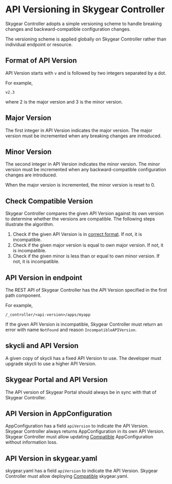 # API Versioning in Skygear Controller

Skygear Controller adopts a simple versioning scheme to handle breaking changes and backward-compatible configuration changes.

The versioning scheme is applied globally on Skygear Controller rather than individual endpoint or resource.

## Format of API Version

API Version starts with `v` and is followed by two integers separated by a dot.

For example,

```
v2.3
```

where 2 is the major version and 3 is the minor version.

## Major Version

The first integer in API Version indicates the major version.
The major version must be incremented when any breaking changes are introduced.

## Minor Version

The second integer in API Version indicates the minor version.
The minor version must be incremented when any backward-compatible configuration changes are introduced.

When the major version is incremented, the minor version is reset to 0.

## Check Compatible Version

Skygear Controller compares the given API Version against its own version to
determine whether the versions are compatible.
The following steps illustrate the algorithm.

1. Check if the given API Version is in [correct format](#format-of-api-version). If not, it is incompatible.
2. Check if the given major version is equal to own major version. If not, it is incompatible.
3. Check if the given minor is less than or equal to own minor version. If not, it is incompatible.

## API Version in endpoint

The REST API of Skygear Controller has the API Version specified in the first path component.

For example,

```
/_controller/<api-version>/apps/myapp
```

If the given API Version is incompatible, Skygear Controller must return an error with name `NotFound` and reason `IncompatibleAPIVersion`.

## skycli and API Version

A given copy of skycli has a fixed API Version to use.
The developer must upgrade skycli to use a higher API Version.

## Skygear Portal and API Version

The API version of Skygear Portal should always be in sync with that of Skygear Controller.

## API Version in AppConfiguration

AppConfiguration has a field `apiVersion` to indicate the API Version.
Skygear Controller always returns AppConfiguration in its own API Version.
Skygear Controller must allow updating [Compatible](#check-compatible-version) AppConfiguration without information loss.

## API Version in skygear.yaml

skygear.yaml has a field `apiVersion` to indicate the API Version.
Skygear Controller must allow deploying [Compatible](#check-compatible-version) skygear.yaml.
